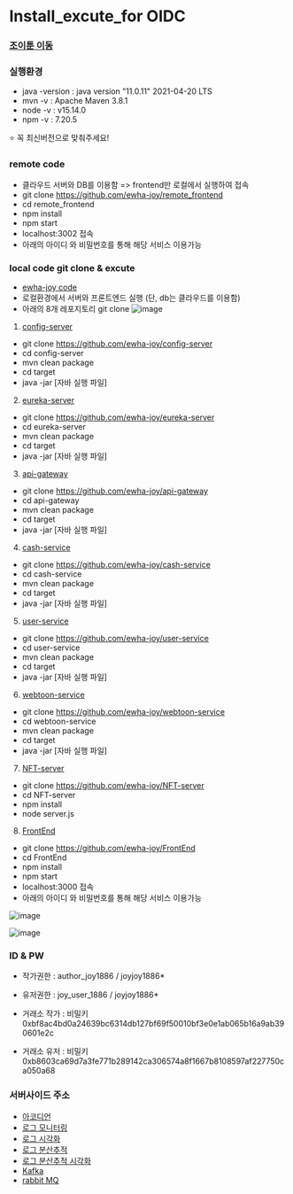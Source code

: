 # Install_excute_for OIDC

### <a href = "http://27.96.131.221:3000/">조이툰 이동 </a>

### 실행환경
- java -version : java version "11.0.11" 2021-04-20 LTS
- mvn -v : Apache Maven 3.8.1
- node -v : v15.14.0
- npm -v : 7.20.5

⭐ 꼭 최신버전으로 맞춰주세요!

### remote code
- 클라우드 서버와 DB를 이용함 => frontend만 로컬에서 실행하여 접속
- git clone https://github.com/ewha-joy/remote_frontend
- cd remote_frontend
- npm install
- npm start
- localhost:3002 접속
- 아래의 아이디 와 비밀번호를 통해 해당 서비스 이용가능


### local code git clone & excute

- <a href = https://github.com/ewha-joy> ewha-joy code </a>
- 로컬환경에서 서버와 프론트엔드 실행 (단, db는 클라우드를 이용함)
- 아래의 8개 레포지토리 git clone
![image](https://user-images.githubusercontent.com/37402084/129603345-e0d00ead-c01a-4ca2-a61a-ed8565d59378.png)

1) <a href = https://github.com/ewha-joy/config-server> config-server </a>
- git clone https://github.com/ewha-joy/config-server
- cd config-server
- mvn clean package
- cd target
- java -jar [자바 실행 파일]

2) <a href = https://github.com/ewha-joy/eureka-server> eureka-server </a>
- git clone https://github.com/ewha-joy/eureka-server
- cd eureka-server
- mvn clean package
- cd target
- java -jar [자바 실행 파일]

3) <a href = https://github.com/ewha-joy/api-gateway> api-gateway </a>
- git clone https://github.com/ewha-joy/api-gateway
- cd api-gateway
- mvn clean package
- cd target
- java -jar [자바 실행 파일]

4) <a href = https://github.com/ewha-joy/cash-service>cash-service </a>
- git clone https://github.com/ewha-joy/cash-service
- cd cash-service
- mvn clean package
- cd target
- java -jar [자바 실행 파일]


5) <a href = https://github.com/ewha-joy/user-service>user-service </a>
- git clone https://github.com/ewha-joy/user-service
- cd user-service
- mvn clean package
- cd target
- java -jar [자바 실행 파일]


6) <a href = https://github.com/ewha-joy/webtoon-service>webtoon-service </a>
- git clone https://github.com/ewha-joy/webtoon-service
- cd webtoon-service
- mvn clean package
- cd target
- java -jar [자바 실행 파일]



7) <a href = https://github.com/ewha-joy/NFT-server>NFT-server </a>
- git clone https://github.com/ewha-joy/NFT-server
- cd NFT-server
- npm install
- node server.js


8) <a href = https://github.com/ewha-joy/FrontEnd>FrontEnd </a>
- git clone https://github.com/ewha-joy/FrontEnd
- cd FrontEnd
- npm install
- npm start
- localhost:3000 접속
- 아래의 아이디 와 비밀번호를 통해 해당 서비스 이용가능

![image](https://user-images.githubusercontent.com/37402084/129605327-747454ed-b003-4e75-acc1-ae21a8dcdc6e.png)

![image](https://user-images.githubusercontent.com/37402084/129605358-a95775d3-be9a-46e1-8225-106b9c2c68f0.png)



### ID & PW
- 작가권한 : author_joy1886 / joyjoy1886*
- 유저권한 : joy_user_1886 / joyjoy1886*

- 거래소 작가 : 비밀키 0xbf8ac4bd0a24639bc6314db127bf69f50010bf3e0e1ab065b16a9ab390601e2c
- 거래소 유저 : 비밀키 0xb8603ca69d7a3fe771b289142ca306574a8f1667b8108597af227750ca050a68


### 서버사이드 주소

- <a href = https://115.85.183.11:30000/> 아코디언 </a>
- <a href =  "http://49.50.173.118:5601/app/discover#/?_g=(filters:!(),refreshInterval:(pause:!t,value:0),time:(from:now-24h%2Fh,to:now))&_a=(columns:!(),filters:!(),index:cf61f730-fd7f-11eb-a784-f185264fd9b4,interval:auto,query:(language:kuery,query:''),sort:!(!('@timestamp',desc)))"> 로그 모니터링</a>
- <a href = "http://49.50.173.118:5601/app/dashboards#/view/15297bd0-fd85-11eb-a784-f185264fd9b4?_g=(filters:!(),refreshInterval:(pause:!t,value:0),time:(from:now-24h%2Fh,to:now)) "> 로그 시각화 </a>
- <a href = "http://49.50.173.118:9411/zipkin/?lookback=7d&endTs=1628991349983&limit=10" > 로그 분산추적 </a>
- <a href = "http://49.50.173.118:5601/app/dashboards#/view/7da31f10-f53b-11eb-a784-f185264fd9b4?_g=(filters:!(),refreshInterval:(pause:!t,value:0),time:(from:now-7d%2Fd,to:now))"> 로그 분산추적 시각화 </a>
- <a href = "http://49.50.175.33:9021/clusters/OSV17sK-RG2YtxRL0wdE9A/management/topics?topic_dir=DESC&topic_sort=status"> Kafka </a>
- <a href = "http://101.101.218.57:15672/#"> rabbit MQ </a>


